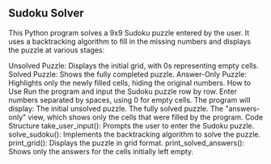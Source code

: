 ## Sudoku Solver
This Python program solves a 9x9 Sudoku puzzle entered by the user. It uses a backtracking algorithm to fill in the missing numbers and displays the puzzle at various stages:

Unsolved Puzzle: Displays the initial grid, with 0s representing empty cells.
Solved Puzzle: Shows the fully completed puzzle.
Answer-Only Puzzle: Highlights only the newly filled cells, hiding the original numbers.
How to Use
Run the program and input the Sudoku puzzle row by row. Enter numbers separated by spaces, using 0 for empty cells.
The program will display:
The initial unsolved puzzle.
The fully solved puzzle.
The "answers-only" view, which shows only the cells that were filled by the program.
Code Structure
take_user_input(): Prompts the user to enter the Sudoku puzzle.
solve_sudoku(): Implements the backtracking algorithm to solve the puzzle.
print_grid(): Displays the puzzle in grid format.
print_solved_answers(): Shows only the answers for the cells initially left empty.

